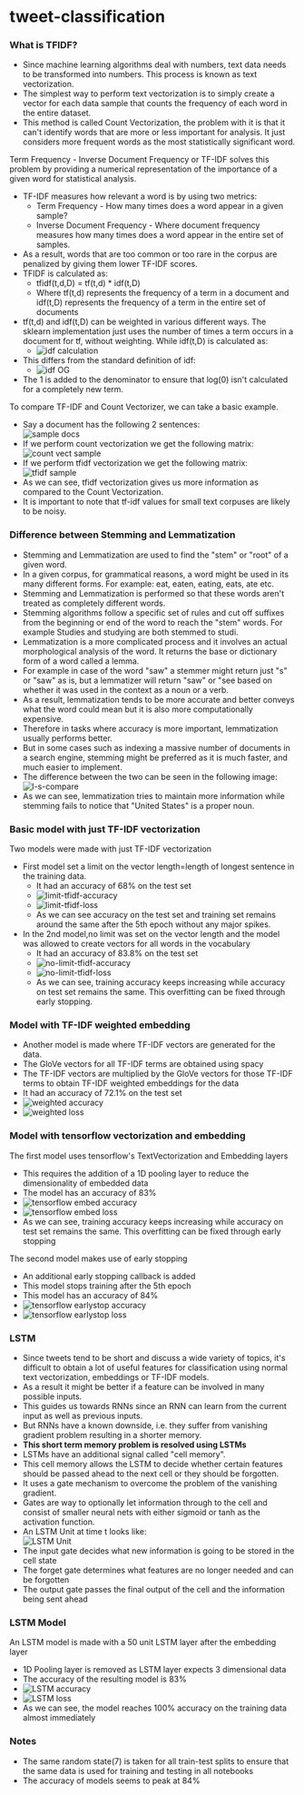 # tweet-classification
 
### **What is TFIDF?**
- Since machine learning algorithms deal with numbers, text data needs to be transformed into numbers. This process is known as text vectorization.  
- The simplest way to perform text vectorization is to simply create a vector for each data sample that counts the frequency of each word in the entire dataset.  
- This method is called Count Vectorization, the problem with it is that it can't identify words that are more or less important for analysis. It just considers more frequent words as the most statistically significant word.

Term Frequency - Inverse Document Frequency or TF-IDF solves this problem by providing a numerical representation of the importance of a given word for statistical analysis. 
- TF-IDF measures how relevant a word is by using two metrics:  
  - Term Frequency - How many times does a word appear in a given sample?
  - Inverse Document Frequency - Where document frequency measures how many times does a word appear in the entire set of samples.
- As a result, words that are too common or too rare in the corpus are penalized by giving them lower TF-IDF scores.
- TFIDF is calculated as:  
  - tfidf(t,d,D) = tf(t,d) * idf(t,D)  
  - Where tf(t,d) represents the frequency of a term in a document and  
    idf(t,D) represents the frequency of a term in the entire set of documents  
- tf(t,d) and idf(t,D) can be weighted in various different ways. The sklearn implementation just uses the number of times a term occurs in a document for tf, without weighting. While idf(t,D) is calculated as:  
  - ![idf calculation](images/idf-calc.JPG)
- This differs from the standard definition of idf:  
  - ![idf OG](images/idf-OG.jpg)
- The 1 is added to the denominator to ensure that log(0) isn't calculated for a completely new term. 

To compare TF-IDF and Count Vectorizer, we can take a basic example.  
- Say a document has the following 2 sentences:  
![sample docs](images/vectorizer-example.jpg)
- If we perform count vectorization we get the following matrix:  
![count vect sample](images/count-vect-example.jpg)
- If we perform tfidf vectorization we get the following matrix:  
![tfidf sample](images/tfidf-example.jpg)
- As we can see, tfidf vectorization gives us more information as compared to the Count Vectorization.  
- It is important to note that tf-idf values for small text corpuses are likely to be noisy.


### **Difference between Stemming and Lemmatization** 
- Stemming and Lemmatization are used to find the "stem" or "root" of a given word.
- In a given corpus, for grammatical reasons, a word might be used in its many different forms. For example: eat, eaten, eating, eats, ate etc.
- Stemming and Lemmatization is performed so that these words aren't treated as completely different words.
- Stemming algorithms follow a specific set of rules and cut off suffixes from the beginning or end of the word to reach the "stem" words. For example Studies and studying are both stemmed to studi.
- Lemmatization is a more complicated process and it involves an actual morphological analysis of the word. It returns the base or dictionary form of a word called a lemma.
- For example in case of the word "saw" a stemmer might return just "s" or "saw" as is, but a lemmatizer will return "saw" or "see based on whether it was used in the context as a noun or a verb.
- As a result, lemmatization tends to be more accurate and better conveys what the word could mean but it is also more computationally expensive.
- Therefore in tasks where accuracy is more important, lemmatization usually performs better.
- But in some cases such as indexing a massive number of documents in a search engine, stemming might be preferred as it is much faster, and much easier to implement.
- The difference between the two can be seen in the following image:
![l-s-compare](images/lemma-vs-stem.JPG)
- As we can see, lemmatization tries to maintain more information while stemming fails to notice that "United States" is a proper noun.

### Basic model with just TF-IDF vectorization  
Two models were made with just TF-IDF vectorization
- First model set a limit on the vector length=length of longest sentence in the training data.
  - It had an accuracy of 68% on the test set
  - ![limit-tfidf-accuracy](images/limit-tfidf-accuracy.jpg)
  - ![limit-tfidf-loss](images/limit-tfidf-loss.jpg)
  - As we can see accuracy on the test set and training set remains around the same after the 5th epoch without any major spikes.
- In the 2nd model,no limit was set on the vector length and the model was allowed to create vectors for all words in the vocabulary
  - It had an accuracy of 83.8% on the test set 
  - ![no-limit-tfidf-accuracy](images/no-limit-tfidf-accuracy.jpg)
  - ![no-limit-tfidf-loss](images/n0-limit-tfidf-loss.jpg)
  - As we can see, training accuracy keeps increasing while accuracy on test set remains the same. This overfitting can be fixed through early stopping.
  
### Model with TF-IDF weighted embedding
- Another model is made where TF-IDF vectors are generated for the data.
- The GloVe vectors for all TF-IDF terms are obtained using spacy
- The TF-IDF vectors are multiplied by the GloVe vectors for those TF-IDF terms to obtain TF-IDF weighted embeddings for the data
- It had an accuracy of 72.1% on the test set
- ![weighted accuracy](images/weighted-accuracy.jpg)
- ![weighted loss](images/weighted-loss.jpg)

### Model with tensorflow vectorization and embedding
The first model uses tensorflow's TextVectorization and Embedding layers
- This requires the addition of a 1D pooling layer to reduce the dimensionality of embedded data
- The model has an accuracy of 83%
- ![tensorflow embed accuracy](images/tf-embed-accuracy.jpg)
- ![tensorflow embed loss](images/tf-embed-loss.jpg)
- As we can see, training accuracy keeps increasing while accuracy on test set remains the same. This overfitting can be fixed through early stopping  

The second model makes use of early stopping
- An additional early stopping callback is added 
- This model stops training after the 5th epoch
- This model has an accuracy of 84%
- ![tensorflow earlystop accuracy](images/early-stop-accuracy.JPG)
- ![tensorflow earlystop loss](images/early-stop-loss.jpg)

### **LSTM**
- Since tweets tend to be short and discuss a wide variety of topics, it's difficult to obtain a lot of useful features for classification using normal text vectorization, embeddings or TF-IDF models.
- As a result it might be better if a feature can be involved in many possible inputs.
- This guides us towards RNNs since an RNN can learn from the current input as well as previous inputs.
- But RNNs have a known downside, i.e. they suffer from vanishing gradient problem resulting in a shorter memory.
- **This short term memory problem is resolved using LSTMs**
- LSTMs have an additional signal called "cell memory".
- This cell memory allows the LSTM to decide whether certain features should be passed ahead to the next cell or they should be forgotten.
- It uses a gate mechanism to overcome the problem of the vanishing gradient.
- Gates are way to optionally let information through to the cell and consist of smaller neural nets with either sigmoid or tanh as the activation function.
- An LSTM Unit at time t looks like:  
![LSTM Unit](images/The-structure-of-the-LSTM-unit.jpg)  
- The input gate decides what new information is going to be stored in the cell state
- The forget gate determines what features are no longer needed and can be forgotten
- The output gate passes the final output of the cell and the information being sent ahead

### **LSTM Model**
An LSTM model is made with a 50 unit LSTM layer after the embedding layer
- 1D Pooling layer is removed as LSTM layer expects 3 dimensional data
- The accuracy of the resulting model is 83%
- ![LSTM accuracy](images/LSTM-accuracy.jpg)
- ![LSTM loss](images/LSTM-loss.jpg)
- As we can see, the model reaches 100% accuracy on the training data almost immediately


### **Notes**
- The same random state(7) is taken for all train-test splits to ensure that the same data is used for training and testing in all notebooks
- The accuracy of models seems to peak at 84%